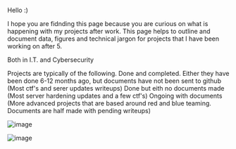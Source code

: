 Hello :)

I hope you are fidnding this page because you are curious on what is happening with my projects after work.
This page helps to outline and document data, figures and technical jargon for projects that I have been working on after 5.

Both in I.T. and Cybersecurity

Projects are typically of the following.
Done and completed. Either they have been done 6-12 months ago, but documents have not been sent to github (Most ctf's and serer updates writeups)
Done but eith no documents made (Most server hardening updates and a few ctf's)
Ongoing with documents (More advanced projects that are based around red and blue teaming. Documents are half made with pending writeups)



![image](https://github.com/user-attachments/assets/907eb123-fa9c-4d53-819c-13d7e169307f)

![image](https://github.com/user-attachments/assets/98853a8c-ca85-4870-8ab8-4c70172d970b)
